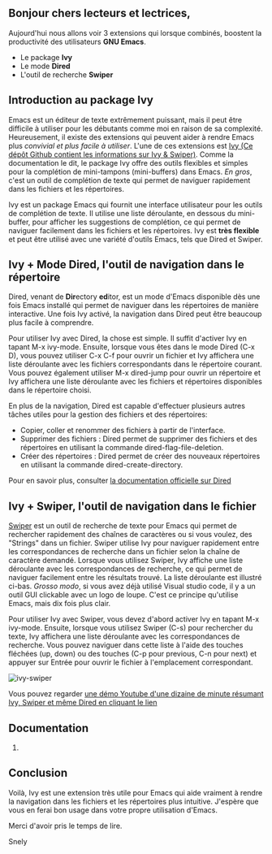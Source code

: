 
## Bonjour chers lecteurs et lectrices,
Aujourd'hui nous allons voir 3 extensions qui lorsque combinés, boostent la productivité des utilisateurs **GNU Emacs**.
- Le package **Ivy**
- Le mode **Dired**
- L'outil de recherche **Swiper** 

## Introduction au package Ivy
Emacs est un éditeur de texte extrêmement puissant, mais il peut être difficile à utiliser pour les débutants comme moi en raison de sa complexité. Heureusement, il existe des extensions qui peuvent aider à rendre Emacs plus *convivial et plus facile à utiliser*. L'une de ces extensions est [Ivy (Ce dépôt Github contient les informations sur Ivy & Swiper)](https://github.com/abo-abo/swiper). Comme la documentation le dit, le package Ivy offre des outils flexibles et simples pour la complétion de mini-tampons (mini-buffers) dans Emacs. *En gros*, c'est un outil de complétion de texte qui permet de naviguer rapidement dans les fichiers et les répertoires.

Ivy est un package Emacs qui fournit une interface utilisateur pour les outils de complétion de texte. Il utilise une liste déroulante, en dessous du mini-buffer, pour afficher les suggestions de complétion, ce qui permet de naviguer facilement dans les fichiers et les répertoires. Ivy est **très flexible** et peut être utilisé avec une variété d'outils Emacs, tels que Dired et Swiper.

## Ivy + Mode Dired, l'outil de navigation dans le répertoire
Dired, venant de **Dir**ectory **ed**itor, est un mode d'Emacs disponible dès une fois Emacs installé qui permet de naviguer dans les répertoires de manière interactive. Une fois Ivy activé, la navigation dans Dired peut être beaucoup plus facile à comprendre. 

Pour utiliser Ivy avec Dired, la chose est simple. Il suffit d'activer Ivy en tapant M-x ivy-mode. Ensuite, lorsque vous êtes dans le mode Dired (C-x D), vous pouvez utiliser C-x C-f pour ouvrir un fichier et Ivy affichera une liste déroulante avec les fichiers correspondants dans le répertoire courant. Vous pouvez également utiliser M-x dired-jump pour ouvrir un répertoire et Ivy affichera une liste déroulante avec les fichiers et répertoires disponibles dans le répertoire choisi.

En plus de la navigation, Dired est capable d'effectuer plusieurs autres tâches utiles pour la gestion des fichiers et des répertoires:

- Copier, coller et renommer des fichiers à partir de l'interface.
- Supprimer des fichiers : Dired permet de supprimer des fichiers et des répertoires en utilisant la commande dired-flag-file-deletion.
- Créer des répertoires : Dired permet de créer des nouveaux répertoires en utilisant la commande dired-create-directory.

Pour en savoir plus, consulter [la documentation officielle sur Dired](https://www.gnu.org/software/emacs/manual/html_node/emacs/Dired.html) 

## Ivy + Swiper, l'outil de navigation dans le fichier
[Swiper](https://github.com/abo-abo/swiper) est un outil de recherche de texte pour Emacs qui permet de rechercher rapidement des chaînes de caractères ou si vous voulez, des "Strings" dans un fichier. Swiper utilise Ivy pour naviguer rapidement entre les correspondances de recherche dans un fichier selon la chaîne de caractère demandé. Lorsque vous utilisez Swiper, Ivy affiche une liste déroulante avec les correspondances de recherche, ce qui permet de naviguer facilement entre les résultats trouvé. La liste déroulante est illustré ci-bas. *Grosso modo*, si vous avez déjà utilisé Visual studio code, il y a un outil GUI clickable avec un logo de loupe. C'est ce principe qu'utilise Emacs, mais dix fois plus clair.

Pour utiliser Ivy avec Swiper, vous devez d'abord activer Ivy en tapant M-x ivy-mode. Ensuite, lorsque vous utilisez Swiper (C-s) pour rechercher du texte, Ivy affichera une liste déroulante avec les correspondances de recherche. Vous pouvez naviguer dans cette liste à l'aide des touches fléchées (up, down) ou des touches (C-p pour previous, C-n pour next) et appuyer sur Entrée pour ouvrir le fichier à l'emplacement correspondant.

![ivy-swiper](https://camo.githubusercontent.com/c24c95ba6098d8356fd3ce53a0be20398f1c42b0ff8e1c5f68153160686bbdb1/68747470733a2f2f6f72656d6163732e636f6d2f646f776e6c6f61642f6976792d7377697065722d312e706e67)

Vous pouvez regarder [une démo Youtube d'une dizaine de minute résumant Ivy, Swiper et même Dired en cliquant le lien](https://www.youtube.com/watch?v=VvnJQpTFVDc)

## Documentation

1. 

## Conclusion 
Voilà, Ivy est une extension très utile pour Emacs qui aide vraiment à rendre la navigation dans les fichiers et les répertoires plus intuitive. J'espère que vous en ferai bon usage dans votre propre utilisation d'Emacs.

Merci d'avoir pris le temps de lire.

Snely 


